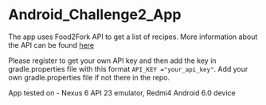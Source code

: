 # Android_Challenge2_App
The app uses Food2Fork API to get a list of recipes. More information about the API can be found [here](http://food2fork.com/about/api)

Please register to get your own API key and then add the key in gradle.properties file with this format
`API_KEY ="your_api_key"`. Add your own gradle.properties file if not there in the repo.

App tested on - Nexus 6 API 23 emulator, Redmi4 Android 6.0 device

